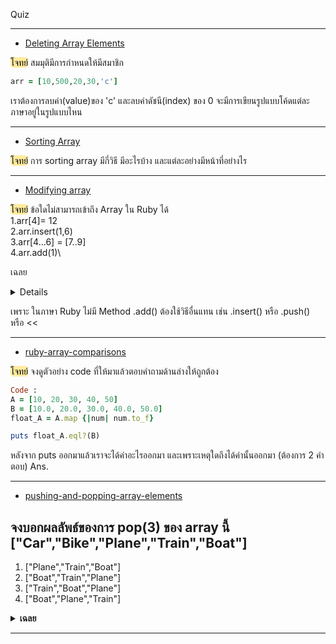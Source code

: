 Quiz

---

- [Deleting Array Elements](https://github.com/660710086/Ruby_tutorial/blob/main/09-advanced-ruby-arrays/deleting-array-elements.md)

<mark style ="background-color:#FFECA1;color:#000;border-radius:5px">โจทย์</mark>
สมมุติมีการกำหนดให้มีสมาชิก

```ruby
arr = [10,500,20,30,'c']
```

เราต้องการลบค่า(value)ของ 'c' และลบค่าดัชนี(index) ของ 0
จะมีการเขียนรูปแบบโค้ดแต่ละภาษาอยู่ในรูปแบบไหน

---

- [Sorting Array](09-advanced-ruby-arrays/sorting-arrays.md)

<mark style ="background-color:#FFECA1;color:#000;border-radius:5px">โจทย์</mark>
การ sorting array มีกี่วิธี มีอะไรบ้าง และแต่ละอย่างมีหน้าที่อย่างไร

---

- [Modifying array](https://github.com/soonklang/Ruby_tutorial/blob/main/09-advanced-ruby-arrays/modifying-arrays.md#modifying-array)

<mark style ="background-color:#FFECA1;color:#000;border-radius:5px">โจทย์</mark>
ข้อใดไม่สามารถเข้าถึง Array ใน Ruby ได้\
1.arr[4]= 12\
2.arr.insert(1,6)\
3.arr[4…6] = [7..9]\
4.arr.add(1)\

เฉลย
<details>
4.arr.add(1)
</details>

เพราะ ในภาษา Ruby ไม่มี Method .add() ต้องใช้วิธีอื่นแทน เช่น .insert() หรือ .push() หรือ <<

---

- [ruby-array-comparisons](09-advanced-ruby-arrays/ruby-array-comparisons.md)

<mark style ="background-color:#FFECA1;color:#000;border-radius:5px">โจทย์</mark>
จงดูตัวอย่าง code ที่ให้มาแล้วตอบคำถามด้านล่างให้ถูกต้อง

```ruby
Code : 
A = [10, 20, 30, 40, 50]
B = [10.0, 20.0, 30.0, 40.0, 50.0]
float_A = A.map {|num| num.to_f}

puts float_A.eql?(B)
```

หลังจาก puts ออกมาแล้วเราจะได้ค่าอะไรออกมา และเพราะเหตุใดถึงได้ค่านั้นออกมา (ต้องการ 2 คำตอบ)
Ans.

---

- [pushing-and-popping-array-elements](https://github.com/soonklang/Ruby_tutorial/blob/main/09-advanced-ruby-arrays/pushing-and-popping-array-elements.md)
##  จงบอกผลลัพธ์ของการ pop(3) ของ array นี้ ["Car","Bike","Plane","Train","Boat"]
1. ["Plane","Train","Boat"]
2. ["Boat","Train","Plane"]
3. ["Train","Boat","Plane"]
4. ["Boat","Plane","Train"]
<details close>
   <summary><b>เฉลย</b></summary>
 <pre>1. ["Plane","Train","Boat"]
 </pre>
</details>

---
  
